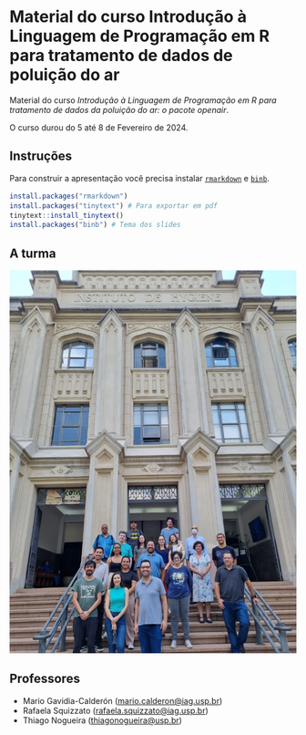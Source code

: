 # Material do curso Introdução à Linguagem de Programação em R para tratamento de dados de poluição do ar
Material do curso _Introdução à Linguagem de Programação em R para tratamento de dados da poluição do ar: o pacote openair_.

O curso durou do 5 até 8 de Fevereiro de 2024.

## Instruções

Para construir a apresentação você precisa instalar [`rmarkdown`](https://alexd106.github.io/intro2R/install_rmarkdown.html) e [`binb`](https://github.com/eddelbuettel/binb/tree/master?tab=readme-ov-file#usage).

```r
install.packages("rmarkdown")
install.packages("tinytext") # Para exportar em pdf
tinytext::install_tinytext() 
install.packages("binb") # Tema dos slides
```

## A turma
![](data/photo/photo_turma.jpg)

## Professores

- Mario Gavidia-Calderón (mario.calderon@iag.usp.br)
- Rafaela Squizzato (rafaela.squizzato@iag.usp.br)
- Thiago Nogueira (thiagonogueira@usp.br)
